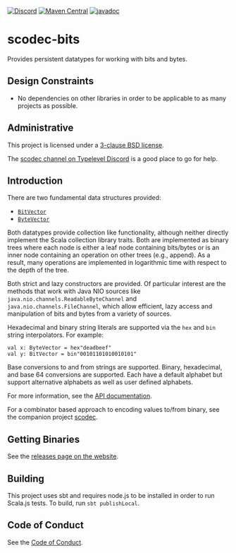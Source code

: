 [![Discord](https://img.shields.io/discord/632277896739946517.svg?label=&logo=discord&logoColor=ffffff&color=404244&labelColor=6A7EC2)](https://discord.gg/wKn3cpfRVz)
[![Maven Central](https://img.shields.io/maven-central/v/org.scodec/scodec-bits_3)](https://maven-badges.herokuapp.com/maven-central/org.scodec/scodec-bits_3)
[![javadoc](https://javadoc.io/badge2/org.scodec/scodec-bits_3/javadoc.svg)](https://javadoc.io/doc/org.scodec/scodec-bits_3)

scodec-bits
===========

Provides persistent datatypes for working with bits and bytes.

Design Constraints
------------------
 - No dependencies on other libraries in order to be applicable to as many projects as possible.

Administrative
--------------

This project is licensed under a [3-clause BSD license](LICENSE).

The [scodec channel on Typelevel Discord](https://discord.gg/wKn3cpfRVz) is a good place to go for help.

Introduction
------------

There are two fundamental data structures provided:
 - [`BitVector`](core/shared/src/main/scala/scodec/bits/BitVector.scala)
 - [`ByteVector`](core/shared/src/main/scala/scodec/bits/ByteVector.scala)

Both datatypes provide collection like functionality, although neither directly implement the Scala
collection library traits. Both are implemented as binary trees where each node is either a leaf
node containing bits/bytes or is an inner node containing an operation on other trees (e.g., append).
As a result, many operations are implemented in logarithmic time with respect to the depth of the tree.

Both strict and lazy constructors are provided. Of particular interest are the methods that work
with Java NIO sources like `java.nio.channels.ReadableByteChannel` and `java.nio.channels.FileChannel`,
which allow efficient, lazy access and manipulation of bits and bytes from a variety of sources.

Hexadecimal and binary string literals are supported via the `hex` and `bin` string interpolators.
For example:

    val x: ByteVector = hex"deadbeef"
    val y: BitVector = bin"00101101010010101"

Base conversions to and from strings are supported. Binary, hexadecimal, and base 64 conversions are
supported. Each have a default alphabet but support alternative alphabets as well as user defined
alphabets.

For more information, see the [API documentation](https://javadoc.io/doc/org.scodec/scodec-bits_3).

For a combinator based approach to encoding values to/from binary, see the companion project [scodec](https://github.com/scodec/scodec).

Getting Binaries
----------------

See the [releases page on the website](http://scodec.org/releases/).

Building
--------

This project uses sbt and requires node.js to be installed in order to run Scala.js tests. To build, run `sbt publishLocal`.

Code of Conduct
---------------

See the [Code of Conduct](CODE_OF_CONDUCT.md).

